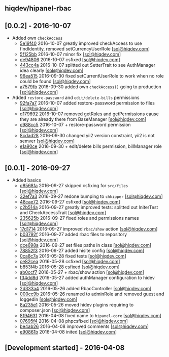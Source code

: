 hiqdev/hipanel-rbac
-------------------

## [0.0.2] - 2016-10-07

- Added own `checkAccess`
    - [5e19f40] 2016-10-07 greatly improved checkAccess to use findIdentity, removed setCurrencyUserRole [sol@hiqdev.com]
    - [5f125bb] 2016-10-07 minor fix [sol@hiqdev.com]
    - [de94806] 2016-10-07 csfixed [sol@hiqdev.com]
    - [443cc4a] 2016-10-07 splitted out SetterTrait to see AuthManager idea clearly [sol@hiqdev.com]
    - [96ea515] 2016-09-30 fixed setCurrentUserRole to work when no role could be found [sol@hiqdev.com]
    - [a7579fb] 2016-09-30 added own `checkAccess()` going to production [sol@hiqdev.com]
- Added `restore-password` and `edit/delete-bills` permissions
    - [92fa7a7] 2016-10-07 added restore-password permission to files [sol@hiqdev.com]
    - [d179692] 2016-10-07 removed getRoles and getPermissions cause they are already there from BaseManager [sol@hiqdev.com]
    - [c988cc5] 2016-10-07 + restore-password permission [sol@hiqdev.com]
    - [8cdad28] 2016-09-30 changed yii2 version constraint, yii2 is not semver [sol@hiqdev.com]
    - [e1a90ce] 2016-09-30 + edit/delete bills permission, billManager role [sol@hiqdev.com]

## [0.0.1] - 2016-09-27

- Added basics
    - [d8568fa] 2016-09-27 skipped csfixing for `src/files` [sol@hiqdev.com]
    - [32ef7a3] 2016-09-27 redone bumping to `chkipper` [sol@hiqdev.com]
    - [48cae72] 2016-09-27 csfixed [sol@hiqdev.com]
    - [c2b514a] 2016-09-27 greatly improved tests: splitted out IniterTest and CheckAccessTrait [sol@hiqdev.com]
    - [235625b] 2016-09-27 fixed roles and permissions names [sol@hiqdev.com]
    - [17d1714] 2016-09-27 improved `rbac/show` action [sol@hiqdev.com]
    - [b03792f] 2016-09-27 added rbac files to repository [sol@hiqdev.com]
    - [dce698a] 2016-09-27 set files paths in class [sol@hiqdev.com]
    - [78852f3] 2016-09-27 added hisite config [sol@hiqdev.com]
    - [0ca8c7a] 2016-05-28 fixed tests [sol@hiqdev.com]
    - [ce82cea] 2016-05-28 csfixed [sol@hiqdev.com]
    - [b853f4b] 2016-05-28 csfixed [sol@hiqdev.com]
    - [ab0ccf7] 2016-05-27 + rbac/show action [sol@hiqdev.com]
    - [f34dd8d] 2016-05-27 added authManager configuration to hidev [sol@hiqdev.com]
    - [2d333a4] 2016-05-26 added RbacController [sol@hiqdev.com]
    - [000cc9b] 2016-05-26 renamed to adminRole and removed guest and loggedin [sol@hiqdev.com]
    - [8a235e1] 2016-05-26 moved hidev plugins requiring to composer.json [sol@hiqdev.com]
    - [8f94631] 2016-04-08 fixed name to `hipanel-core` [sol@hiqdev.com]
    - [07695f4] 2016-04-08 phpcsfixed [sol@hiqdev.com]
    - [be4ab26] 2016-04-08 improved comments [sol@hiqdev.com]
    - [e90861b] 2016-04-08 inited [sol@hiqdev.com]

## [Development started] - 2016-04-08

[48cae72]: https://github.com/hiqdev/hipanel-rbac/commit/48cae72
[c2b514a]: https://github.com/hiqdev/hipanel-rbac/commit/c2b514a
[235625b]: https://github.com/hiqdev/hipanel-rbac/commit/235625b
[17d1714]: https://github.com/hiqdev/hipanel-rbac/commit/17d1714
[b03792f]: https://github.com/hiqdev/hipanel-rbac/commit/b03792f
[dce698a]: https://github.com/hiqdev/hipanel-rbac/commit/dce698a
[78852f3]: https://github.com/hiqdev/hipanel-rbac/commit/78852f3
[0ca8c7a]: https://github.com/hiqdev/hipanel-rbac/commit/0ca8c7a
[ce82cea]: https://github.com/hiqdev/hipanel-rbac/commit/ce82cea
[b853f4b]: https://github.com/hiqdev/hipanel-rbac/commit/b853f4b
[ab0ccf7]: https://github.com/hiqdev/hipanel-rbac/commit/ab0ccf7
[f34dd8d]: https://github.com/hiqdev/hipanel-rbac/commit/f34dd8d
[2d333a4]: https://github.com/hiqdev/hipanel-rbac/commit/2d333a4
[000cc9b]: https://github.com/hiqdev/hipanel-rbac/commit/000cc9b
[8a235e1]: https://github.com/hiqdev/hipanel-rbac/commit/8a235e1
[8f94631]: https://github.com/hiqdev/hipanel-rbac/commit/8f94631
[07695f4]: https://github.com/hiqdev/hipanel-rbac/commit/07695f4
[be4ab26]: https://github.com/hiqdev/hipanel-rbac/commit/be4ab26
[e90861b]: https://github.com/hiqdev/hipanel-rbac/commit/e90861b
[d8568fa]: https://github.com/hiqdev/hipanel-rbac/commit/d8568fa
[32ef7a3]: https://github.com/hiqdev/hipanel-rbac/commit/32ef7a3
[5e19f40]: https://github.com/hiqdev/hipanel-rbac/commit/5e19f40
[5f125bb]: https://github.com/hiqdev/hipanel-rbac/commit/5f125bb
[de94806]: https://github.com/hiqdev/hipanel-rbac/commit/de94806
[443cc4a]: https://github.com/hiqdev/hipanel-rbac/commit/443cc4a
[92fa7a7]: https://github.com/hiqdev/hipanel-rbac/commit/92fa7a7
[d179692]: https://github.com/hiqdev/hipanel-rbac/commit/d179692
[c988cc5]: https://github.com/hiqdev/hipanel-rbac/commit/c988cc5
[8cdad28]: https://github.com/hiqdev/hipanel-rbac/commit/8cdad28
[96ea515]: https://github.com/hiqdev/hipanel-rbac/commit/96ea515
[a7579fb]: https://github.com/hiqdev/hipanel-rbac/commit/a7579fb
[e1a90ce]: https://github.com/hiqdev/hipanel-rbac/commit/e1a90ce
